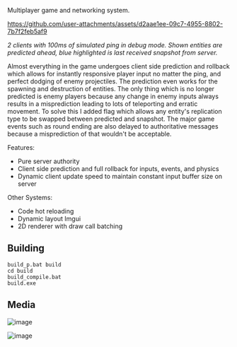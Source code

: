 Multiplayer game and networking system.
 
https://github.com/user-attachments/assets/d2aae1ee-09c7-4955-8802-7b7f2feb5af9

*2 clients with 100ms of simulated ping in debug mode. Shown entities are predicted ahead, blue highlighted is last received snapshot from server.*

Almost everything in the game undergoes client side prediction and rollback which allows for instantly responsive player input no matter the ping, and perfect dodging of enemy projectiles. The prediction even works for the spawning and destruction of entities. The only thing which is no longer predicted is enemy players because any change in enemy inputs always results in a misprediction leading to lots of teleporting and erratic movement. To solve this I added flag which allows any entity's replication type to be swapped between predicted and snapshot. The major game events such as round ending are also delayed to authoritative messages because a misprediction of that wouldn't be acceptable.

Features:
- Pure server authority
- Client side prediction and full rollback for inputs, events, and physics
- Dynamic client update speed to maintain constant input buffer size on server

Other Systems:
- Code hot reloading
- Dynamic layout Imgui
- 2D renderer with draw call batching

## Building
```
build_p.bat build
cd build
build_compile.bat
build.exe
```

## Media
![image](https://github.com/user-attachments/assets/dabf0d4d-973d-4f16-bcd5-efdfe50f9935)

![image](https://github.com/user-attachments/assets/7d57bf70-ab80-4a8a-b3e2-2ab123f5988d)


